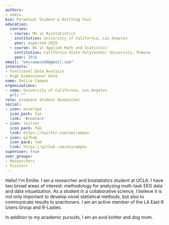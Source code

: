 ```yaml
---
authors:
- admin
bio: Perpetual Student & Knitting Fool 
education:
  courses:
  - course: MS in Biostatistics
    institution: University of California, Los Angeles
    year: expected 2019
  - course: BS in Applied Math and Statistics
    institution: California State Polytechnic University, Pomona
    year: 2016
email: "emjcampos00@gmail.com"
interests:
- Functional Data Analysis 
- High Dimensional Data
name: Emilie Campos
organizations:
- name: University of California, Los Angeles
  url: ""
role: Graduate Student Researcher
social:
- icon: envelope
  icon_pack: fas
  link: '#contact'
- icon: twitter
  icon_pack: fab
  link: https://twitter.com/emjcampos
- icon: github
  icon_pack: fab
  link: https://github.com/emjcampos
superuser: true
user_groups:
- Researchers
- Visitors
---
```


Hello! I'm Emilie. I am a researcher and biostatistics student at UCLA. I have two broad areas of interest: methodology for analyzing multi-task EEG data and data visualization. As a student in a collaborative science, I believe it is not only important to develop novel statistical methods, but also to communicate results to practioners. I am an active member of the LA East R Users Group and R-Ladies. 

In addition to my academic pursuits, I am an avid knitter and dog mom. 
